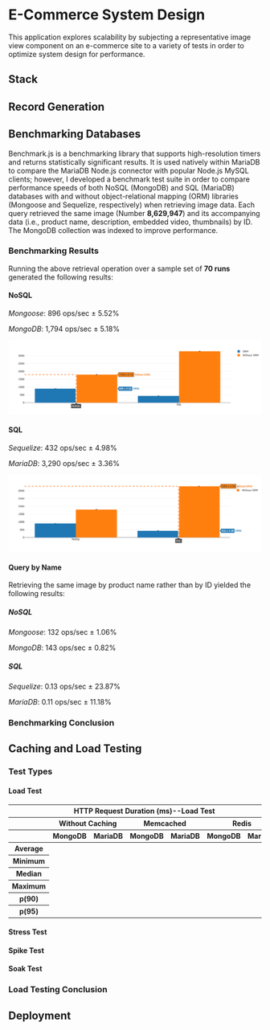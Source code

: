 # E-Commerce System Design

This application explores scalability by subjecting a representative image view component
on an e-commerce site to a variety of tests in order to optimize system design for
performance.

## Stack

## Record Generation

## Benchmarking Databases
Benchmark.js is a benchmarking library that supports high-resolution timers and
returns statistically significant results.  It is used natively within MariaDB to
compare the MariaDB Node.js connector with popular Node.js MySQL clients; however,
I developed a benchmark test suite in order to compare performance speeds of both
NoSQL (MongoDB) and SQL (MariaDB) databases with and without object-relational mapping
(ORM) libraries (Mongoose and Sequelize, respectively) when retrieving image data.  Each
query retrieved the same image (Number __8,629,947__) and its accompanying data
(i.e., product name, description, embedded video, thumbnails) by ID.  The MongoDB
collection was indexed to improve performance.

### Benchmarking Results
Running the above retrieval operation over a sample set of __70 runs__ generated
the following results:

#### NoSQL
_Mongoose_:  896 ops/sec ± 5.52%

_MongoDB_:  1,794 ops/sec ± 5.18%

![alt text](https://raw.githubusercontent.com/nmalesa/image-view/master/benchmark/plotly/assets/nosql.png "Bar Chart Displaying NoSQL Benchmarking Statistics")

#### SQL
_Sequelize_:  432 ops/sec ± 4.98%

_MariaDB_:  3,290 ops/sec ± 3.36%

![alt text](https://raw.githubusercontent.com/nmalesa/image-view/master/benchmark/plotly/assets/sql.png "Bar Chart Displaying SQL Benchmarking Statistics")

#### Query by Name
Retrieving the same image by product name rather than by ID yielded the following
results:

##### NoSQL

_Mongoose_:  132 ops/sec ± 1.06%

_MongoDB_:  143 ops/sec ± 0.82%

##### SQL

_Sequelize_: 0.13 ops/sec ± 23.87%

_MariaDB_: 0.11 ops/sec ± 11.18%

### Benchmarking Conclusion


## Caching and Load Testing

### Test Types

#### Load Test

<table>
  <thead>
    <tr>
      <th colspan="7">HTTP Request Duration (ms)--Load Test</th>
    </tr>
    <tr>
      <th colspan="1"></th>
      <th colspan="2">Without Caching</th>
      <th colspan="2">Memcached</th>
      <th colspan="2">Redis</th>
    </tr>
    <tr>
      <th colspan="1"></th>
      <th colspan="1">MongoDB</th>
      <th colspan="1">MariaDB</th>
      <th colspan="1">MongoDB</th>
      <th colspan="1">MariaDB</th>
      <th colspan="1">MongoDB</th>
      <th colspan="1">MariaDB</th>
    </tr>
  </thead>
  <tbody>
    <tr>
      <th>Average</th>
      <td></td>
      <td></td>
      <td></td>
      <td></td>
    </tr>
    <tr>
      <th>Minimum</th>
      <td></td>
      <td></td>
      <td></td>
      <td></td>
    </tr>
    <tr>
      <th>Median</th>
      <td></td>
      <td></td>
      <td></td>
      <td></td>
    </tr>
    <tr>
      <th>Maximum</th>
      <td></td>
      <td></td>
      <td></td>
      <td></td>
    </tr>
    <tr>
      <th>p(90)</th>
      <td></td>
      <td></td>
      <td></td>
      <td></td>
    </tr>
    <tr>
      <th>p(95)</th>
      <td></td>
      <td></td>
      <td></td>
      <td></td>
    </tr>
  </tbody>
</table>

#### Stress Test

#### Spike Test

#### Soak Test

### Load Testing Conclusion

## Deployment
